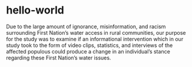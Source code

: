 # hello-world
Due to the large amount of ignorance, misinformation, and racism surrounding First Nation’s water access in rural communities, our purpose for the study was to examine if an informational intervention which in our study took to the form of video clips, statistics, and interviews of the affected populous could produce a change in an individual’s stance regarding these First Nation’s water issues. 
